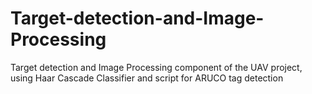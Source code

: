 # Target-detection-and-Image-Processing
Target detection and Image Processing component of the UAV project, using Haar Cascade Classifier and script for ARUCO tag detection
